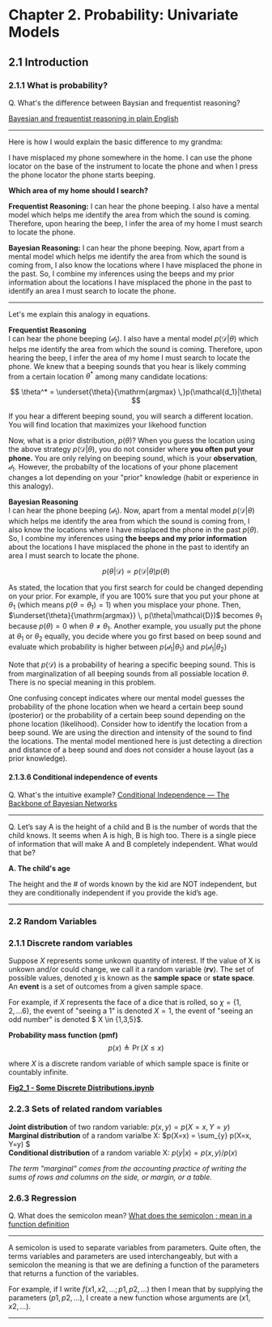 <script src="https://cdn.mathjax.org/mathjax/latest/MathJax.js?config=TeX-AMS-MML_HTMLorMML"
  type="text/javascript">
</script>

# Chapter 2. Probability: Univariate Models  

## 2.1 Introduction
### 2.1.1 What is probability? 

Q. What's the difference between Baysian and frequentist reasoning? 
 
[Bayesian and frequentist reasoning in plain English](https://stats.stackexchange.com/questions/22/bayesian-and-frequentist-reasoning-in-plain-english)

---
Here is how I would explain the basic difference to my grandma:

I have misplaced my phone somewhere in the home. I can use the phone locator on the base of the instrument to locate the phone and when I press the phone locator the phone starts beeping.

**Which area of my home should I search?**

**Frequentist Reasoning:** I can hear the phone beeping. I also have a mental model which helps me identify the area from which the sound is coming. Therefore, upon hearing the beep, I infer the area of my home I must search to locate the phone.

**Bayesian Reasoning:** I can hear the phone beeping. Now, apart from a mental model which helps me identify the area from which the sound is coming from, I also know the locations where I have misplaced the phone in the past. So, I combine my inferences using the beeps and my prior information about the locations I have misplaced the phone in the past to identify an area I must search to locate the phone.

---


Let's me explain this analogy in equations. 

**Frequentist Reasoning**  
I can hear the phone beeping ($\mathcal{d_1}$). I also have a mental model $p(\mathcal{D}|\theta)$ which helps me identify the area from which the sound is coming. Therefore, upon hearing the beep, I infer the area of my home I must search to locate the phone.  We knew that a beeping sounds that you hear is likely comming from a certain location $\theta^*$ among many candidate locations:

$$ \theta^* = \underset{\theta}{\mathrm{argmax} \,}p(\mathcal{d_1}|\theta) $$

If you hear a different beeping sound, you will search a different location. You will find location that maximizes your likehood function 

Now, what is a prior distribution, $p(\theta)$? When you guess the location using the above strategy $p(\mathcal{D}|\theta)$, you do not consider where **you often put your phone.** 
You are only relying on beeping sound, which is your **observation**, $\mathcal{d_1}$. However, the probabilty of the locations of your phone placement changes a lot depending on your "prior" knowledge (habit or experience in this analogy). 

**Bayesian Reasoning**  
I can hear the phone beeping ($\mathcal{d_1}$). Now, apart from a mental model $p(\mathcal{D}|\theta)$ which helps me identify the area from which the sound is coming from, I also know the locations where I have misplaced the phone in the past $p(\theta)$. So, I combine my inferences using **the beeps and my prior information** about the locations I have misplaced the phone in the past to identify an area I must search to locate the phone.

$$ p(\theta|\mathcal{D}) \propto p(\mathcal{D}|\theta)p(\theta)$$

As stated, the location that you first search for could be changed depending on your prior. For example, if you are 100% sure that you put your phone at $\theta_1$ (which means $p(\theta = \theta_1) = 1$) when you misplace your phone. Then, $\underset{\theta}{\mathrm{argmax}} \, p(\theta|\mathcal{D})$ becomes $\theta_1$ because $p(\theta)=0$ when $\theta \neq \theta_1$. Another example, you usually put the phone at $\theta_1$  or $\theta_2$ equally, you decide where you go first based on beep sound and evaluate which probability is higher between $p(\mathcal{d_1}|\theta_1)$ and $p(\mathcal{d_1}|\theta_2)$


Note that $p(\mathcal{D})$ is a probability of hearing a specific beeping sound. This is from marginalization of all beeping sounds from all possiable location $\theta$. There is no special meaning in this problem. 

One confusing concept indicates where our mental model guesses the probability of the phone location when we heard a certain beep sound (posterior) or the probability of a certain beep sound depending on the phone location (likelihood). Consider how to identify the location from a beep sound. We are using the direction and intensity of the sound to find the locations. The mental model mentioned here is just detecting a direction and distance of a beep sound and does not consider a house layout (as a prior knowledge). 


#### 2.1.3.6 Conditional independence of events

Q. What's the intuitive example? [Conditional Independence — The Backbone of Bayesian Networks](https://towardsdatascience.com/conditional-independence-the-backbone-of-bayesian-networks-85710f1b35b)

---
Q. Let’s say A is the height of a child and B is the number of words that the child knows. It seems when A is high, B is high too. There is a single piece of information that will make A and B completely independent. What would that be?

**A. The child's age**

The height and the # of words known by the kid are NOT independent, but they are conditionally independent if you provide the kid’s age. 

---

### 2.2 Random Variables

### 2.1.1 Discrete random variables
Suppose $X$ represents some unkown quantity of interest. If the value of X is unkown and/or could change, we call it a random variable (**rv**). The set of possible values, denoted $\chi$ is known as the **sample space** or **state space**. An **event** is a set of outcomes from a given sample space. 

For example, if $X$ represents the face of a dice that is rolled, so $\chi = \{1,2, ... 6\}$, the event of "seeing a 1" is denoted $X = 1$, the event of "seeing an odd number" is denoted $ X \in \{1,3,5\}$. 

**Probability mass function (pmf)**
$$ p(x) \triangleq \Pr (X \leq x) $$

where $X$ is a discrete random variable of which sample space is finite or countably infinite. 

[**Fig2_1 - Some Discrete Distributions.ipynb** ](https://colab.research.google.com/github/chulminy/Machine_Learning_in_Engineering/blob/main/doc/notebook/ch02/Fig2_1_Some_Discrete_Distributions.ipynb)


### 2.2.3 Sets of related random variables

**Joint distribution** of two random variable:  $p(x, y) = p(X=x, Y=y)$  
**Marginal distribution** of a random varialbe X: $p(X=x) = \sum_{y} p(X=x, Y=y) $   
**Conditional distribution** of a random variable X: $p(y|x) = p(x,y)/p(x)$  

*The term "marginal" comes from the accounting practice of writing the sums of rows and columns on the side, or margin, or a table.*

### 2.6.3 Regression
Q. What does the semicolon mean? [What does the semicolon ; mean in a function definition](https://math.stackexchange.com/a/722256)

---
A semicolon is used to separate variables from parameters. Quite often, the terms variables and parameters are used interchangeably, but with a semicolon the meaning is that we are defining a function of the parameters that returns a function of the variables.

For example, if I write $f(x1,x2,…;p1,p2,…)$ then I mean that by supplying the parameters $(p1,p2,…)$, I create a new function whose arguments are $(x1,x2,…)$.

---


